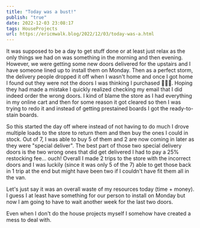 ```yaml
---
title: "Today was a bust!"
publish: "true"
date: 2022-12-03 23:08:17
tags: HouseProjects
url: https://ericmwalk.blog/2022/12/03/today-was-a.html
---
```


It was supposed to be a day to get stuff done or at least just relax as the only things we had on was something in the morning and then evening. However, we were getting some new doors delivered for the upstairs and I have someone lined up to install them on Monday. Then as a perfect storm, the delivery people dropped it off when I wasn't home and once I got home I found out they were not the doors I was thinking I purchased 🤦🏻‍♂️. Hoping they had made a mistake I quickly realized checking my email that I did indeed order the wrong doors. I kind of blame the store as I had everything in my online cart and then for some reason it got cleared so then I was trying to redo it and instead of getting prestained boards I got the ready-to-stain boards.

So this started the day off where instead of not having to do much I drove multiple loads to the store to return them and then buy the ones I could in stock. Out of 7, I was able to buy 5 of them and 2 are now coming in later as they were "special deliver". The best part of those two special delivery doors is the two wrong ones that did get delivered I had to pay a 25% restocking fee... ouch! Overall I made 2 trips to the store with the incorrect doors and I was luckily (since it was only 5 of the 7) able to get those back in 1 trip at the end but might have been two if I couldn't have fit them all in the van.

Let's just say it was an overall waste of my resources today (time + money). I guess I at least have something for our person to install on Monday but now I am going to have to wait another week for the last two doors.

Even when I don't do the house projects myself I somehow have created a mess to deal with.